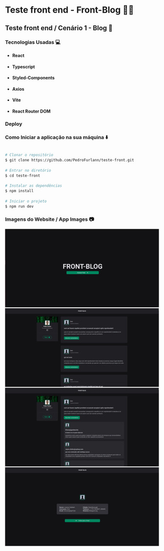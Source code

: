 # Teste front end - Front-Blog :man_technologist:

## Teste front end / Cenário 1 - Blog :bookmark_tabs:

### Tecnologias Usadas :computer:

- #### React
- #### Typescript
- #### Styled-Components
- #### Axios
- #### Vite
- #### React Router DOM

### Deploy

### Como Iniciar a aplicação na sua máquina :arrow_down:

```bash

# Clonar o repositório
$ git clone https://github.com/PedroFurlann/teste-front.git

# Entrar no diretório
$ cd teste-front

# Instalar as dependências
$ npm install

# Iniciar o projeto
$ npm run dev

```

### Imagens do Website / App Images :camera:

  <img src="https://raw.githubusercontent.com/PedroFurlann/teste-front/main/src/assets/teste1.png" />

  <img src="https://raw.githubusercontent.com/PedroFurlann/teste-front/main/src/assets/teste2.png" />

  <img src="https://raw.githubusercontent.com/PedroFurlann/teste-front/main/src/assets/teste3.png" />

  <img src="https://raw.githubusercontent.com/PedroFurlann/teste-front/main/src/assets/teste4.png" />
